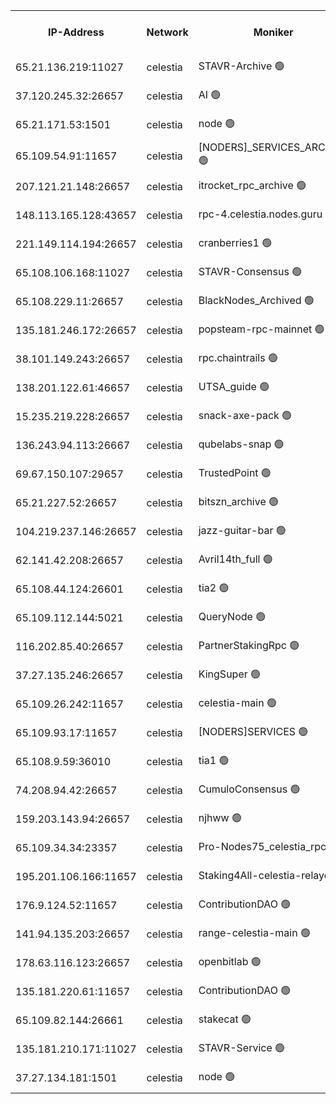 


<table><tr><th>IP-Address</th><th>Network</th><th>Moniker</th><th>Latest Block Height</th><th>Earliest Block Height</th><th>Catching Up</th><th>Tx Index</th><th>Voting Power</th><th>Scan Time</th></tr><tr><td>65.21.136.219:11027</td><td>celestia</td><td>STAVR-Archive 🟢</td><td>2512816</td><td>1</td><td>False</td><td>on</td><td>0</td><td>2024-10-07T18:46:57.565699016UTC</td></tr><tr><td>37.120.245.32:26657</td><td>celestia</td><td>AI 🟢</td><td>2512816</td><td>1</td><td>False</td><td>off</td><td>0</td><td>2024-10-07T18:46:57.960548492UTC</td></tr><tr><td>65.21.171.53:1501</td><td>celestia</td><td>node 🟢</td><td>2512816</td><td>1</td><td>False</td><td>on</td><td>0</td><td>2024-10-07T18:47:00.435647434UTC</td></tr><tr><td>65.109.54.91:11657</td><td>celestia</td><td>[NODERS]_SERVICES_ARCHIVE 🟢</td><td>2512819</td><td>1</td><td>False</td><td>on</td><td>0</td><td>2024-10-07T18:47:43.165980895UTC</td></tr><tr><td>207.121.21.148:26657</td><td>celestia</td><td>itrocket_rpc_archive 🟢</td><td>2512820</td><td>1</td><td>False</td><td>on</td><td>0</td><td>2024-10-07T18:47:43.986562781UTC</td></tr><tr><td>148.113.165.128:43657</td><td>celestia</td><td>rpc-4.celestia.nodes.guru 🟢</td><td>2512824</td><td>1</td><td>False</td><td>on</td><td>0</td><td>2024-10-07T18:48:41.599578747UTC</td></tr><tr><td>221.149.114.194:26657</td><td>celestia</td><td>cranberries1 🟢</td><td>2512825</td><td>1</td><td>False</td><td>on</td><td>0</td><td>2024-10-07T18:48:55.367425898UTC</td></tr><tr><td>65.108.106.168:11027</td><td>celestia</td><td>STAVR-Consensus 🟢</td><td>2512826</td><td>1</td><td>False</td><td>on</td><td>0</td><td>2024-10-07T18:48:57.803766375UTC</td></tr><tr><td>65.108.229.11:26657</td><td>celestia</td><td>BlackNodes_Archived 🟢</td><td>2512829</td><td>1</td><td>False</td><td>off</td><td>0</td><td>2024-10-07T18:49:41.606213180UTC</td></tr><tr><td>135.181.246.172:26657</td><td>celestia</td><td>popsteam-rpc-mainnet 🟢</td><td>2512832</td><td>1</td><td>False</td><td>on</td><td>0</td><td>2024-10-07T18:50:09.291936258UTC</td></tr><tr><td>38.101.149.243:26657</td><td>celestia</td><td>rpc.chaintrails 🟢</td><td>2512833</td><td>1</td><td>False</td><td>on</td><td>0</td><td>2024-10-07T18:50:20.778071922UTC</td></tr><tr><td>138.201.122.61:46657</td><td>celestia</td><td>UTSA_guide 🟢</td><td>2512836</td><td>1</td><td>False</td><td>on</td><td>0</td><td>2024-10-07T18:50:57.720121756UTC</td></tr><tr><td>15.235.219.228:26657</td><td>celestia</td><td>snack-axe-pack 🟢</td><td>2512836</td><td>1</td><td>False</td><td>off</td><td>0</td><td>2024-10-07T18:50:58.727862489UTC</td></tr><tr><td>136.243.94.113:26667</td><td>celestia</td><td>qubelabs-snap 🟢</td><td>2512839</td><td>1</td><td>False</td><td>on</td><td>0</td><td>2024-10-07T18:51:32.836744906UTC</td></tr><tr><td>69.67.150.107:29657</td><td>celestia</td><td>TrustedPoint 🟢</td><td>2512840</td><td>1</td><td>False</td><td>on</td><td>0</td><td>2024-10-07T18:51:43.970898294UTC</td></tr><tr><td>65.21.227.52:26657</td><td>celestia</td><td>bitszn_archive 🟢</td><td>2512844</td><td>1</td><td>False</td><td>on</td><td>0</td><td>2024-10-07T18:52:32.495082842UTC</td></tr><tr><td>104.219.237.146:26657</td><td>celestia</td><td>jazz-guitar-bar 🟢</td><td>2512848</td><td>1</td><td>False</td><td>off</td><td>0</td><td>2024-10-07T18:53:24.225149665UTC</td></tr><tr><td>62.141.42.208:26657</td><td>celestia</td><td>Avril14th_full 🟢</td><td>2512851</td><td>1</td><td>False</td><td>on</td><td>0</td><td>2024-10-07T18:53:49.174606176UTC</td></tr><tr><td>65.108.44.124:26601</td><td>celestia</td><td>tia2 🟢</td><td>2371494</td><td>339581</td><td>False</td><td>on</td><td>0</td><td>2024-10-07T18:47:13.193037262UTC</td></tr><tr><td>65.109.112.144:5021</td><td>celestia</td><td>QueryNode 🟢</td><td>2371494</td><td>1406226</td><td>False</td><td>off</td><td>0</td><td>2024-10-07T18:51:11.476715448UTC</td></tr><tr><td>116.202.85.40:26657</td><td>celestia</td><td>PartnerStakingRpc 🟢</td><td>2371494</td><td>1588231</td><td>False</td><td>on</td><td>0</td><td>2024-10-07T18:47:15.593358663UTC</td></tr><tr><td>37.27.135.246:26657</td><td>celestia</td><td>KingSuper 🟢</td><td>2371494</td><td>1814358</td><td>False</td><td>off</td><td>0</td><td>2024-10-07T18:48:07.763552049UTC</td></tr><tr><td>65.109.26.242:11657</td><td>celestia</td><td>celestia-main 🟢</td><td>2512838</td><td>2362846</td><td>False</td><td>on</td><td>0</td><td>2024-10-07T18:51:15.962875245UTC</td></tr><tr><td>65.109.93.17:11657</td><td>celestia</td><td>[NODERS]SERVICES 🟢</td><td>2512835</td><td>2371581</td><td>False</td><td>on</td><td>0</td><td>2024-10-07T18:50:40.989913086UTC</td></tr><tr><td>65.108.9.59:36010</td><td>celestia</td><td>tia1 🟢</td><td>2512820</td><td>2372045</td><td>False</td><td>on</td><td>0</td><td>2024-10-07T18:47:48.474620376UTC</td></tr><tr><td>74.208.94.42:26657</td><td>celestia</td><td>CumuloConsensus 🟢</td><td>2512826</td><td>2384001</td><td>False</td><td>on</td><td>0</td><td>2024-10-07T18:48:58.565488396UTC</td></tr><tr><td>159.203.143.94:26657</td><td>celestia</td><td>njhww 🟢</td><td>2512826</td><td>2391865</td><td>False</td><td>off</td><td>0</td><td>2024-10-07T18:49:05.457526207UTC</td></tr><tr><td>65.109.34.34:23357</td><td>celestia</td><td>Pro-Nodes75_celestia_rpc 🟢</td><td>2512832</td><td>2391871</td><td>False</td><td>on</td><td>0</td><td>2024-10-07T18:50:08.885196344UTC</td></tr><tr><td>195.201.106.166:11657</td><td>celestia</td><td>Staking4All-celestia-relayer 🟢</td><td>2512852</td><td>2399575</td><td>False</td><td>off</td><td>0</td><td>2024-10-07T18:54:02.110864255UTC</td></tr><tr><td>176.9.124.52:11657</td><td>celestia</td><td>ContributionDAO 🟢</td><td>2512844</td><td>2419178</td><td>False</td><td>on</td><td>0</td><td>2024-10-07T18:52:32.084835439UTC</td></tr><tr><td>141.94.135.203:26657</td><td>celestia</td><td>range-celestia-main 🟢</td><td>2512817</td><td>2466958</td><td>False</td><td>on</td><td>0</td><td>2024-10-07T18:47:19.400903287UTC</td></tr><tr><td>178.63.116.123:26657</td><td>celestia</td><td>openbitlab 🟢</td><td>2512819</td><td>2479826</td><td>False</td><td>on</td><td>0</td><td>2024-10-07T18:47:32.293393568UTC</td></tr><tr><td>135.181.220.61:11657</td><td>celestia</td><td>ContributionDAO 🟢</td><td>2512829</td><td>2507380</td><td>False</td><td>off</td><td>0</td><td>2024-10-07T18:49:41.280625920UTC</td></tr><tr><td>65.109.82.144:26661</td><td>celestia</td><td>stakecat 🟢</td><td>2512835</td><td>2509501</td><td>False</td><td>on</td><td>0</td><td>2024-10-07T18:50:39.740171766UTC</td></tr><tr><td>135.181.210.171:11027</td><td>celestia</td><td>STAVR-Service 🟢</td><td>2512817</td><td>2511001</td><td>False</td><td>on</td><td>0</td><td>2024-10-07T18:47:15.966429554UTC</td></tr><tr><td>37.27.134.181:1501</td><td>celestia</td><td>node 🟢</td><td>2512827</td><td>2512537</td><td>False</td><td>off</td><td>0</td><td>2024-10-07T18:49:16.322274097UTC</td></tr></table>